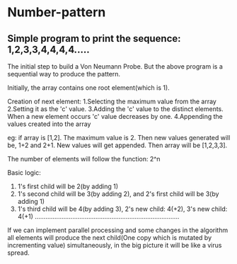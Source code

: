 # Number-pattern
Simple program to print the sequence: 1,2,3,3,4,4,4,4.....
------------------------------------------------------------------------------------------
The initial step to build a Von Neumann Probe. But the above program is a sequential way to produce the pattern.

Initially, the array contains one root element(which is 1). 

Creation of next element:
  1.Selecting the maximum value from the array
  2.Setting it as the 'c' value.
  3.Adding the 'c' value to the distinct elements. When a new element occurs 'c' value decreases by one.
  4.Appending the values created into the array

eg: if array is [1,2]. The maximum value is 2. Then new values generated will be, 1+2 and 2+1. New values will get appended. Then array will be [1,2,3,3].

The number of elements will follow the function: 2^n

Basic logic: 
  1.  1's first child will be 2(by adding 1) 
  2.  1's second child will be 3(by adding 2), and 2's first child will be 3(by adding 1) 
  3.  1's third child will be 4(by adding 3), 2's new child: 4(+2), 3's new child: 4(+1)
  .................................................................................

If we can implement parallel processing and some changes in the algorithm all elements will produce the next child(One copy which is mutated by incrementing value) simultaneously, in the big picture it will be like a virus spread.
